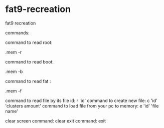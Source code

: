 # fat9-recreation
fat9 recreation

commands:

command to read root:
  
  .mem -r
  
command to read boot:

  .mem -b
  
command to read fat : 
  
  .mem -f

command to read file by its file id: r 'id'
command to create new file: c 'id' 'clusters amount'
command to load file from your pc to memory: e 'id' 'file name'

clear screen command: clear
exit command: exit
